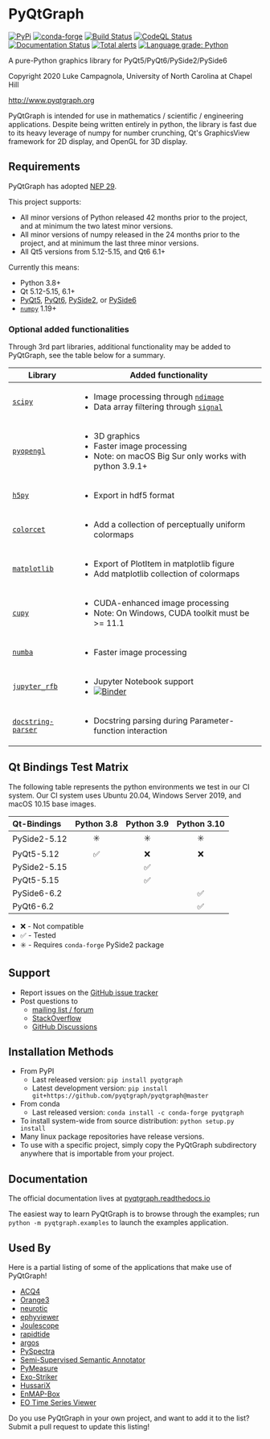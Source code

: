 PyQtGraph
=========

[![PyPi](https://img.shields.io/pypi/v/pyqtgraph.svg)](https://pypi.org/project/pyqtgraph/)
[![conda-forge](https://img.shields.io/conda/vn/conda-forge/pyqtgraph.svg)](https://anaconda.org/conda-forge/pyqtgraph)
[![Build Status](https://github.com/pyqtgraph/pyqtgraph/workflows/main/badge.svg)](https://github.com/pyqtgraph/pyqtgraph/actions/?query=workflow%3Amain)
[![CodeQL Status](https://github.com/pyqtgraph/pyqtgraph/workflows/codeql/badge.svg)](https://github.com/pyqtgraph/pyqtgraph/actions/?query=workflow%3Acodeql)
[![Documentation Status](https://readthedocs.org/projects/pyqtgraph/badge/?version=latest)](https://pyqtgraph.readthedocs.io/en/latest/?badge=latest)
[![Total alerts](https://img.shields.io/lgtm/alerts/g/pyqtgraph/pyqtgraph.svg?logo=lgtm&logoWidth=18)](https://lgtm.com/projects/g/pyqtgraph/pyqtgraph/alerts/)
[![Language grade: Python](https://img.shields.io/lgtm/grade/python/g/pyqtgraph/pyqtgraph.svg?logo=lgtm&logoWidth=18)](https://lgtm.com/projects/g/pyqtgraph/pyqtgraph/context:python)

A pure-Python graphics library for PyQt5/PyQt6/PySide2/PySide6

Copyright 2020 Luke Campagnola, University of North Carolina at Chapel Hill

<http://www.pyqtgraph.org>

PyQtGraph is intended for use in mathematics / scientific / engineering applications.
Despite being written entirely in python, the library is fast due to its
heavy leverage of numpy for number crunching, Qt's GraphicsView framework for
2D display, and OpenGL for 3D display.

Requirements
------------

PyQtGraph has adopted [NEP 29](https://numpy.org/neps/nep-0029-deprecation_policy.html).

This project supports:

* All minor versions of Python released 42 months prior to the project, and at minimum the two latest minor versions.
* All minor versions of numpy released in the 24 months prior to the project, and at minimum the last three minor versions.
* All Qt5 versions from 5.12-5.15, and Qt6 6.1+

Currently this means:

* Python 3.8+
* Qt 5.12-5.15, 6.1+
* [PyQt5](https://www.riverbankcomputing.com/software/pyqt/),
  [PyQt6](https://www.riverbankcomputing.com/software/pyqt/),
  [PySide2](https://wiki.qt.io/Qt_for_Python), or
  [PySide6](https://wiki.qt.io/Qt_for_Python)
* [`numpy`](https://github.com/numpy/numpy) 1.19+

### Optional added functionalities

Through 3rd part libraries, additional functionality may be added to PyQtGraph, see the table below for a summary.

| Library        | Added functionality |
|----------------|-|
| [`scipy`]      | <ul><li> Image processing through [`ndimage`]</li><li> Data array filtering through [`signal`] </li><ul> |
| [`pyopengl`]   | <ul><li> 3D graphics </li><li> Faster image processing </li><li>Note: on macOS Big Sur only works with python 3.9.1+</li></ul> |
| [`h5py`]       | <ul><li> Export in hdf5 format </li></ul> |
| [`colorcet`]   | <ul><li> Add a collection of perceptually uniform colormaps </li></ul> |
| [`matplotlib`] | <ul><li> Export of PlotItem in matplotlib figure </li><li> Add matplotlib collection of colormaps </li></ul> |
| [`cupy`]       | <ul><li> CUDA-enhanced image processing </li><li> Note: On Windows, CUDA toolkit must be >= 11.1 </li></ul> |
| [`numba`]      | <ul><li> Faster image processing </li></ul> |
| [`jupyter_rfb`]| <ul><li> Jupyter Notebook support </li> <li> [![Binder](https://mybinder.org/badge_logo.svg)](https://mybinder.org/v2/gh/pyqtgraph/pyqtgraph/HEAD?labpath=pyqtgraph%2Fexamples%2Fnotebooks) </li> </ul> |
| [`docstring-parser`] | <ul><li> Docstring parsing during Parameter-function interaction </li></ul> |

[`scipy`]: https://github.com/scipy/scipy
[`ndimage`]: https://docs.scipy.org/doc/scipy/reference/ndimage.html
[`signal`]: https://docs.scipy.org/doc/scipy/reference/signal.html
[`pyopengl`]: https://github.com/mcfletch/pyopengl
[`h5py`]: https://github.com/h5py/h5py
[`colorcet`]: https://github.com/holoviz/colorcet
[`matplotlib`]: https://github.com/matplotlib/matplotlib
[`numba`]: https://github.com/numba/numba
[`cupy`]: https://docs.cupy.dev/en/stable/install.html
[`jupyter_rfb`]: https://github.com/vispy/jupyter_rfb
[`docstring-parser`]: https://github.com/rr-/docstring_parser

Qt Bindings Test Matrix
-----------------------

The following table represents the python environments we test in our CI system.  Our CI system uses Ubuntu 20.04, Windows Server 2019, and macOS 10.15 base images.

| Qt-Bindings    |Python 3.8              | Python 3.9              | Python 3.10             |
| :------------- |:---------------------: | :---------------------: | :---------------------: |
| PySide2-5.12   |:eight_spoked_asterisk: | :eight_spoked_asterisk: | :eight_spoked_asterisk: |
| PyQt5-5.12     |:white_check_mark:      | :x:                     | :x:                     |
| PySide2-5.15   |                        | :white_check_mark:      |                         |
| PyQt5-5.15     |                        | :white_check_mark:      |                         |
| PySide6-6.2    |                        |                         | :white_check_mark:      |
| PyQt6-6.2      |                        |                         | :white_check_mark:      |

* :x: - Not compatible
* :white_check_mark: - Tested
* :eight_spoked_asterisk: - Requires `conda-forge` PySide2 package

Support
-------

* Report issues on the [GitHub issue tracker](https://github.com/pyqtgraph/pyqtgraph/issues)
* Post questions to 
  * [mailing list / forum](https://groups.google.com/forum/?fromgroups#!forum/pyqtgraph)
  * [StackOverflow](https://stackoverflow.com/questions/tagged/pyqtgraph)
  * [GitHub Discussions](https://github.com/pyqtgraph/pyqtgraph/discussions)

Installation Methods
--------------------

* From PyPI
  * Last released version: `pip install pyqtgraph`
  * Latest development version: `pip install git+https://github.com/pyqtgraph/pyqtgraph@master`
* From conda
  * Last released version: `conda install -c conda-forge pyqtgraph`
* To install system-wide from source distribution: `python setup.py install`
* Many linux package repositories have release versions.
* To use with a specific project, simply copy the PyQtGraph subdirectory
  anywhere that is importable from your project.

Documentation
-------------

The official documentation lives at [pyqtgraph.readthedocs.io](https://pyqtgraph.readthedocs.io)

The easiest way to learn PyQtGraph is to browse through the examples; run `python -m pyqtgraph.examples` to launch the examples application.

Used By
-------

Here is a partial listing of some of the applications that make use of PyQtGraph!

* [ACQ4](https://github.com/acq4/acq4)
* [Orange3](https://orangedatamining.com/)
* [neurotic](https://neurotic.readthedocs.io)
* [ephyviewer](https://ephyviewer.readthedocs.io)
* [Joulescope](https://www.joulescope.com/)
* [rapidtide](https://rapidtide.readthedocs.io/en/latest/)
* [argos](https://github.com/titusjan/argos)
* [PySpectra](http://hasyweb.desy.de/services/computing/Spock/node138.html)
* [Semi-Supervised Semantic Annotator](https://gitlab.com/ficsresearch/s3ah)
* [PyMeasure](https://github.com/pymeasure/pymeasure)
* [Exo-Striker](https://github.com/3fon3fonov/exostriker)
* [HussariX](https://github.com/sem-geologist/HussariX)
* [EnMAP-Box](https://enmap-box.readthedocs.io)
* [EO Time Series Viewer](https://eo-time-series-viewer.readthedocs.io)

Do you use PyQtGraph in your own project, and want to add it to the list?  Submit a pull request to update this listing!
